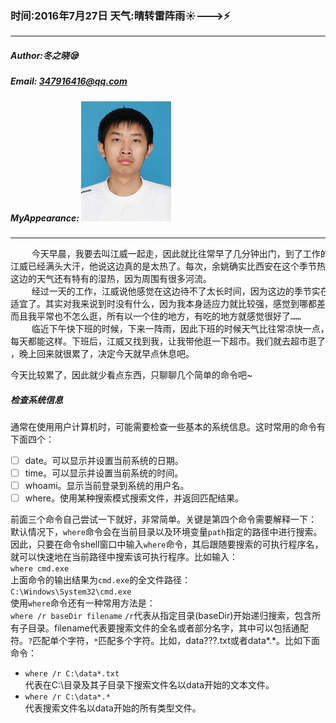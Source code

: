 ### 时间:2016年7月27日 天气:晴转雷阵雨:sunny:--->:zap:
-----
#####   Author:冬之晓:sleepy:
#####   Email: 347916416@qq.com
#####   MyAppearance: ![MyAppearance](../MyPicture.JPG "我的头像")
----------

<pre>
    今天早晨，我要去叫江威一起走，因此就比往常早了几分钟出门，到了工作的地方。
江威已经满头大汗，他说这边真的是太热了。每次，余姚确实比西安在这个季节热一点，
这边的天气还有特有的湿热，因为周围有很多河流。
    经过一天的工作，江威说他感觉在这边待不了太长时间，因为这边的季节实在是太不
适宜了。其实对我来说到时没有什么，因为我本身适应力就比较强，感觉到哪都差不多，
而且我平常也不怎么逛，所有以一个住的地方，有吃的地方就感觉很好了……
    临近下午快下班的时候，下来一阵雨，因此下班的时候天气比往常凉快一点，真希望
每天都能这样。下班后，江威又找到我，让我带他逛一下超市。我们就去超市逛了一大圈
，晚上回来就很累了，决定今天就早点休息吧。
</pre>

今天比较累了，因此就少看点东西，只聊聊几个简单的命令吧~
##### 检查系统信息
通常在使用用户计算机时，可能需要检查一些基本的系统信息。这时常用的命令有下面四个：
- [ ] date。可以显示并设置当前系统的日期。
- [ ] time。可以显示并设置当前系统的时间。
- [ ] whoami。显示当前登录到系统的用户名。
- [ ] where。使用某种搜索模式搜索文件，并返回匹配结果。

前面三个命令自己尝试一下就好，非常简单。关键是第四个命令需要解释一下：  
默认情况下，`where`命令会在当前目录以及环境变量`path`指定的路径中进行搜索。因此，只要在命令shell窗口中输入`where`命令，其后跟随要搜索的可执行程序名，就可以快速地在当前路径中搜索该可执行程序。比如输入：  
`where cmd.exe`  
上面命令的输出结果为`cmd.exe`的全文件路径：  
`C:\Windows\System32\cmd.exe`  
使用`where`命令还有一种常用方法是：  
`where /r baseDir filename`
`/r`代表从指定目录(baseDir)开始递归搜索，包含所有子目录。filename代表要搜索文件的全名或者部分名字，其中可以包括通配符。`?`匹配单个字符，`*`匹配多个字符。比如，data???.txt或者data\*.\*。比如下面命令：  
- `where /r C:\data*.txt`  
代表在C:\目录及其子目录下搜索文件名以data开始的文本文件。
- `where /r C:\data*.*`  
代表搜索文件名以data开始的所有类型文件。

